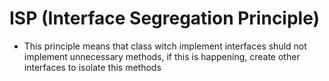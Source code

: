 # ISP (Interface Segregation Principle)
 - This principle means that class witch implement interfaces shuld not implement unnecessary methods, if this is happening, create other interfaces to isolate this methods